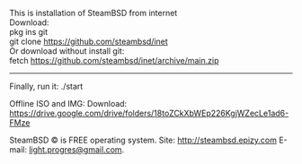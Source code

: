 This is installation of SteamBSD from internet
<br>Download: 
<br>pkg ins git
<br>git clone https://github.com/steambsd/inet
<br>Or download without install git:
<br>fetch https://github.com/steambsd/inet/archive/main.zip
***
Finally, run it:
./start

Offline ISO and IMG:
Download: https://drive.google.com/drive/folders/18toZCkXbWEp226KgjWZecLe1ad6-FMze

SteamBSD © is FREE operating system.
Site: http://steambsd.epizy.com
E-mail: light.progres@gmail.com.

